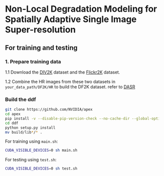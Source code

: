 # Non-Local Degradation Modeling for Spatially Adaptive Single Image Super-resolution

## For training and testing
### 1. Prepare training data 

1.1 Download the [DIV2K](https://data.vision.ee.ethz.ch/cvl/DIV2K/)  dataset and the [Flickr2K](http://cv.snu.ac.kr/research/EDSR/Flickr2K.tar) dataset.

1.2 Combine the HR images from these two datasets in `your_data_path/DF2K/HR` to build the DF2K dataset. 
refer to [DASR](https://github.com/The-Learning-And-Vision-Atelier-LAVA/DASR)


### Build the ddf
```bash
git clone https://github.com/NVIDIA/apex
cd apex
pip install -v --disable-pip-version-check --no-cache-dir --global-option="--cpp_ext" --global-option="--cuda_ext" ./
cd ddf
python setup.py install
mv build/lib*/* .
```

For training using `main.sh`:
```bash
CUDA_VISIBLE_DEVICES=0 sh main.sh
```
For testing using `test.sh`:

```bash
CUDA_VISIBLE_DEVICES=0 sh test.sh
```
